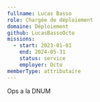 ```yaml
---
fullname: Lucas Basso
role: Chargée de déploiement
domaine: Déploiement
github: LucasBassoOcto
missions:
  - start: 2023-01-01
    end: 2024-05-31
    status: service
    employer: Octo
memberType: attributaire
---
```

Ops a la DNUM